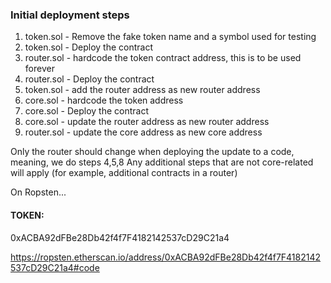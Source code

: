 ### Initial deployment steps
1. token.sol - Remove the fake token name and a symbol used for testing
2. token.sol - Deploy the contract
3. router.sol - hardcode the token contract address, this is to be used forever
4. router.sol - Deploy the contract
5. token.sol - add the router address as new router address
6. core.sol - hardcode the token address
7. core.sol - Deploy the contract
8. core.sol - update the router address as new router address
9. router.sol - update the core address as new core address

Only the router should change when deploying the update to a code, meaning, we do steps 4,5,8
Any additional steps that are not core-related will apply (for example, additional contracts in a router)


On Ropsten...

#### TOKEN: 
0xACBA92dFBe28Db42f4f7F4182142537cD29C21a4

https://ropsten.etherscan.io/address/0xACBA92dFBe28Db42f4f7F4182142537cD29C21a4#code
